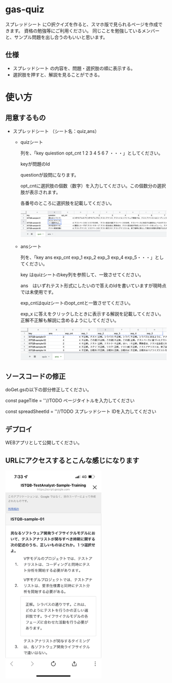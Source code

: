 # gas-quiz

スプレッドシート に○択クイズを作ると、スマホ版で見られるページを作成できます。
資格の勉強等にご利用ください。
同じことを勉強しているメンバーと、サンプル問題を出し合うのもいいと思います。

## 仕様
- スプレッドシート の内容を、問題・選択肢の順に表示する。
- 選択肢を押すと、解説を見ることができる。

# 使い方
## 用意するもの
- スプレッドシート （シート名：quiz,ans）
    - quizシート

        列を、「key	quiestion	opt_cnt	1	2	3	4	5	6	7 ・・・」としてください。
        
        keyが問題のId

        questionが設問になります。

        opt_cntに選択肢の個数（数字）を入力してください。この個数分の選択肢が表示されます。
        
        各番号のところに選択肢を記載してください。
        
        

        ![quiz](/image/quiz.png)

    - ansシート

        列を、「key	ans	exp_cnt	exp_1	exp_2	exp_3	exp_4	exp_5・・・」としてください。

        key はquizシートのkey列を参照して、一致させてください。
        
        ans　はいずれテスト形式にしたいので答えのIdを書いていますが現時点では未使用です。

        exp_cntはquizシートのopt_cntと一致させてください。

        exp_x に答えをクリックしたときに表示する解説を記載してください。正解不正解も解説に含めるようにしてください。

        ![ans](/image/ans.png)


## ソースコードの修正
doGet.gsの以下の部分修正してください。

const pageTitle = ''//TODO ページタイトルを入力してください

const spreadSheetId = ''//TODO スプレッドシート IDを入力してください

## デプロイ

WEBアプリとして公開してください。

## URLにアクセスするとこんな感じになります

<img src="/image/iphone.jpeg" width="300">


